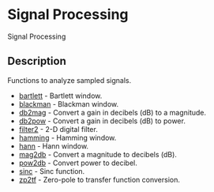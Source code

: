 # Signal Processing

Signal Processing

## Description

Functions to analyze sampled signals.

- [bartlett](bartlett.md) - Bartlett window.
- [blackman](blackman.md) - Blackman window.
- [db2mag](db2mag.md) - Convert a gain in decibels (dB) to a magnitude.
- [db2pow](db2pow.md) - Convert a gain in decibels (dB) to power.
- [filter2](filter2.md) - 2-D digital filter.
- [hamming](hamming.md) - Hamming window.
- [hann](hann.md) - Hann window.
- [mag2db](mag2db.md) - Convert a magnitude to decibels (dB).
- [pow2db](pow2db.md) - Convert power to decibel.
- [sinc](sinc.md) - Sinc function.
- [zp2tf](zp2tf.md) - Zero-pole to transfer function conversion.
